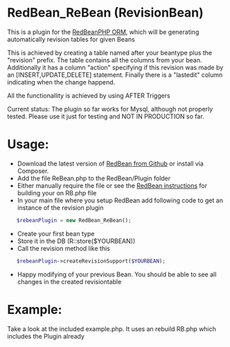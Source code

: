 RedBean_ReBean (RevisionBean)
=======================

This is a plugin for the [RedBeanPHP ORM](http://www.redbeanphp.com/), which
will be generating automatically revision tables for given Beans

This is achieved by creating a table named after your beantype plus the "revision" prefix.
The table contains all the columns from your bean. Additionally it has a column "action" specifying
if this revision was made by an [INSERT,UPDATE,DELETE] statement.
Finally there is a "lastedit" column indicating when the change happend.

All the functionallity is achieved by using AFTER Triggers

Current status:
The plugin so far works for Mysql, although not properly tested. Please use
it just for testing and NOT IN PRODUCTION so far.

Usage:
=======================

- Download the latest version of [RedBean from Github](https://github.com/gabordemooij/redbean) or
  install via Composer.
- Add the file ReBean.php to the RedBean/Plugin folder
- Either manually require the file or see the [RedBean instructions](http://www.redbeanphp.com/replica) for building your on RB.php file
- In your main file where you setup RedBean add following code to get an instance of the revision plugin

```php
   $rebeanPlugin = new RedBean_ReBean();
```

- Create your first bean type
- Store it in the DB (R::store($YOURBEAN))
- Call the revision method like this

```php
   $rebeanPlugin->createRevisionSupport($YOURBEAN);
```
- Happy modifying of your previous Bean. You should be able to see all changes
  in the created revisiontable

Example:
=======================

Take a look at the included example.php. It uses an rebuild RB.php which includes the Plugin already
